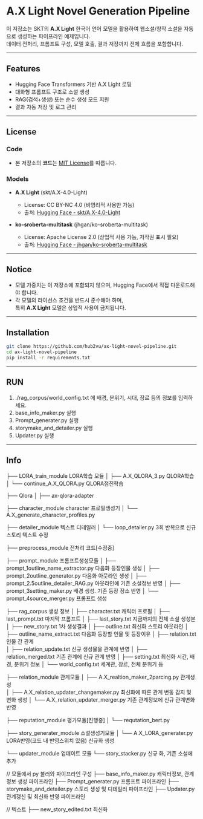 # A.X Light Novel Generation Pipeline
이 저장소는 SKT의 **A.X Light** 한국어 언어 모델을 활용하여 웹소설/창작 소설을 자동으로 생성하는 파이프라인 예제입니다.  
데이터 전처리, 프롬프트 구성, 모델 호출, 결과 저장까지 전체 흐름을 포함합니다.

---

## Features
- Hugging Face Transformers 기반 A.X Light 로딩
- 대화형 프롬프트 구조로 소설 생성
- RAG(검색+생성) 또는 순수 생성 모드 지원
- 결과 자동 저장 및 로그 관리

---

## License

### Code
- 본 저장소의 **코드**는 [MIT License](LICENSE)를 따릅니다.

### Models
- **A.X Light** (skt/A.X-4.0-Light)  
  - License: CC BY-NC 4.0 (비영리적 사용만 가능)  
  - 출처: [Hugging Face - skt/A.X-4.0-Light](https://huggingface.co/skt/A.X-4.0-Light)

- **ko-sroberta-multitask** (jhgan/ko-sroberta-multitask)  
  - License: Apache License 2.0 (상업적 사용 가능, 저작권 표시 필요)  
  - 출처: [Hugging Face - jhgan/ko-sroberta-multitask](https://huggingface.co/jhgan/ko-sroberta-multitask)

---

## Notice
- 모델 가중치는 이 저장소에 포함되지 않으며, Hugging Face에서 직접 다운로드해야 합니다.
- 각 모델의 라이선스 조건을 반드시 준수해야 하며,  
  특히 **A.X Light** 모델은 상업적 사용이 금지됩니다.

---

## Installation
```bash
git clone https://github.com/hub2vu/ax-light-novel-pipeline.git
cd ax-light-novel-pipeline
pip install -r requirements.txt

```
---

## RUN
 1. ./rag_corpus/world_config.txt 에 배경, 분위기, 시대, 장르 등의 정보를 입력하세요.
 2. base_info_maker.py 실행
 3. Prompt_generater.py 실행
 4. storymake_and_detailer.py 실행
 5. Updater.py 실행

---

## Info

├── LORA_train_module			LORA학습 모듈
│   ├── A.X_QLORA_3.py			QLORA학습
│   └── continue_A.X_QLORA.py	QLORA점진학습		
	
├── Qlora
│   ├── ax-qlora-adapter

├── character_module			character 프로필생성기
│   └── A.X_generate_character_profiles.py

├── detailer_module				텍스트 디테일러
│   └── loop_detailer.py			3회 반복으로 신규 스토리 텍스트 수정

├── preprocess_module			전처리 코드[수정중]

├── prompt_module			프롬프트생성모듈
│   ├── prompt_1outline_name_extractor.py	다음화 등장인물 생성	
│   ├── prompt_2outline_generator.py		다음화 아웃라인 생성
│   ├── prompt_2.5outline_detailer_RAG.py		아웃라인에 기존 소설정보 반영
│   ├── prompt_3setting_maker.py			배경 생성. 기존 등장 장소 반영
│   └── prompt_4source_merger.py			프롬프트 생성

├── rag_corpus						생성 정보
│   ├── character.txt					캐릭터 프로필
│   ├── last_prompt.txt					마지막 프롬프트
│   ├── last_story.txt					지금까지의 전체 소설 생성본
│   ├── new_story.txt					1차 생성결과
│   ├── outline.txt						최신화 스토리 아웃라인
│   ├── outline_name_extract.txt			다음화 등장할 인물 및 등장이유
│   ├── relation.txt						인물 간 관계				
│   ├── relation_update.txt				신규 생성물을 관계에 반영
│   ├── relation_merged.txt				기존 관계에 신규 관계 반영
│   ├── setting.txt						최신화 시간, 배경, 분위기 정보
│   └── world_config.txt					세계관, 장르, 전체 분위기 등

├── relation_module					관계모듈
│   ├── A.X_realtion_maker_2parcing.py		관계생성	
│   ├── A.X_relation_updater_changemaker.py	최신화에 따른 관계 변동 감지 및 변화 생성
│   └── A.X_relation_updater_merger.py		기존 관계정보에 신규 관계변화 반영

├── reputation_module					평가모듈[진행중]
│   └── requtation_bert.py				

├── story_generater_module				소설생성기모듈
│   └── A.X_LORA_generater.py				LORA반영(코드 내 반영스위치 있음) 신규화 생성	

└── updater_module					업데이트 모듈
    └── story_stacker.py					신규 화, 기존 소설에 추가

// 모듈에서 py 불러와 파이프라인 구성
├── base_info_maker.py					캐릭터정보, 관계정보 생성 파이프라인
├── Prompt_generater.py					프롬프트 파이프라인
├── storymake_and_detailer.py				스토리 생성 및 디테일러 파이프라인
├── Updater.py						관계갱신 및 최신화 반영 파이프라인

// 텍스트
├── new_story_edited.txt					최신화

